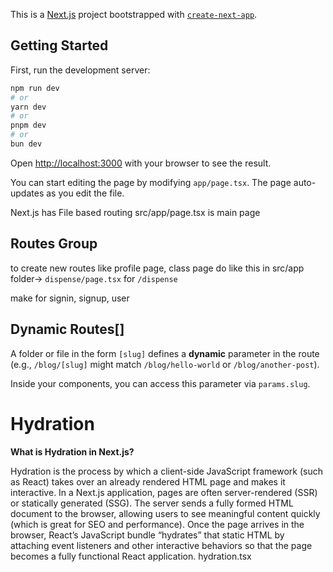 This is a [Next.js](https://nextjs.org) project bootstrapped with [`create-next-app`](https://nextjs.org/docs/app/api-reference/cli/create-next-app).

## Getting Started

First, run the development server:

```bash
npm run dev
# or
yarn dev
# or
pnpm dev
# or
bun dev
```

Open [http://localhost:3000](http://localhost:3000) with your browser to see the result.

You can start editing the page by modifying `app/page.tsx`. The page auto-updates as you edit the file.

Next.js has File based routing
src/app/page.tsx is main page

## Routes Group

to create new routes like profile page, class page do like this in src/app folder->
`dispense/page.tsx` for `/dispense`

make for signin, signup, user

## Dynamic Routes[]

A folder or file in the form `[slug]` defines a **dynamic** parameter in the route (e.g., `/blog/[slug]` might match `/blog/hello-world` or `/blog/another-post`).

Inside your components, you can access this parameter via `params.slug`.

# Hydration

**What is Hydration in Next.js?**

Hydration is the process by which a client-side JavaScript framework (such as React) takes over an already rendered HTML page and makes it interactive. In a Next.js application, pages are often server-rendered (SSR) or statically generated (SSG). The server sends a fully formed HTML document to the browser, allowing users to see meaningful content quickly (which is great for SEO and performance). Once the page arrives in the browser, React’s JavaScript bundle “hydrates” that static HTML by attaching event listeners and other interactive behaviors so that the page becomes a fully functional React application.
hydration.tsx
